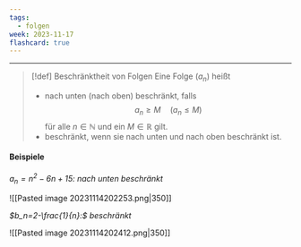 ```yaml
---
tags:
  - folgen
week: 2023-11-17
flashcard: true
---
```

***

> [!def] Beschränktheit von Folgen
> Eine Folge $\left(a_n\right)$ heißt
> - nach unten (nach oben) beschränkt, falls
> $$
> a_n \geq M \quad\left(a_n \leq M\right)
>$$
> für alle $n \in \mathbb{N}$ und ein $M \in \mathbb{R}$ gilt.
> - beschränkt, wenn sie nach unten und nach oben beschränkt ist.

#### Beispiele

*$a_n=n^2-6 n+15:$ nach unten beschränkt*

![[Pasted image 20231114202253.png|350]]

*$b_n=2-\frac{1}{n}:$ beschränkt*

![[Pasted image 20231114202412.png|350]]

